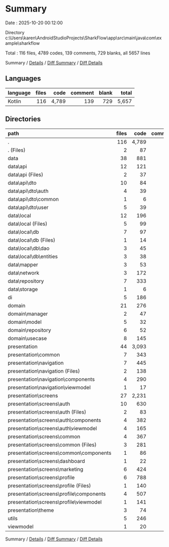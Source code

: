 # Summary

Date : 2025-10-20 00:12:00

Directory c:\\Users\\karen\\AndroidStudioProjects\\SharkFlow\\app\\src\\main\\java\\com\\example\\sharkflow

Total : 116 files,  4789 codes, 139 comments, 729 blanks, all 5657 lines

Summary / [Details](details.md) / [Diff Summary](diff.md) / [Diff Details](diff-details.md)

## Languages
| language | files | code | comment | blank | total |
| :--- | ---: | ---: | ---: | ---: | ---: |
| Kotlin | 116 | 4,789 | 139 | 729 | 5,657 |

## Directories
| path | files | code | comment | blank | total |
| :--- | ---: | ---: | ---: | ---: | ---: |
| . | 116 | 4,789 | 139 | 729 | 5,657 |
| . (Files) | 2 | 87 | 0 | 13 | 100 |
| data | 38 | 881 | 2 | 204 | 1,087 |
| data\\api | 12 | 121 | 0 | 48 | 169 |
| data\\api (Files) | 2 | 37 | 0 | 16 | 53 |
| data\\api\\dto | 10 | 84 | 0 | 32 | 116 |
| data\\api\\dto\\auth | 4 | 39 | 0 | 14 | 53 |
| data\\api\\dto\\common | 1 | 6 | 0 | 2 | 8 |
| data\\api\\dto\\user | 5 | 39 | 0 | 16 | 55 |
| data\\local | 12 | 196 | 1 | 55 | 252 |
| data\\local (Files) | 5 | 99 | 1 | 25 | 125 |
| data\\local\\db | 7 | 97 | 0 | 30 | 127 |
| data\\local\\db (Files) | 1 | 14 | 0 | 3 | 17 |
| data\\local\\db\\dao | 3 | 45 | 0 | 18 | 63 |
| data\\local\\db\\entities | 3 | 38 | 0 | 9 | 47 |
| data\\mapper | 3 | 53 | 0 | 11 | 64 |
| data\\network | 3 | 172 | 0 | 35 | 207 |
| data\\repository | 7 | 333 | 1 | 53 | 387 |
| data\\storage | 1 | 6 | 0 | 2 | 8 |
| di | 5 | 186 | 0 | 31 | 217 |
| domain | 21 | 276 | 0 | 65 | 341 |
| domain\\manager | 2 | 47 | 0 | 10 | 57 |
| domain\\model | 5 | 32 | 0 | 10 | 42 |
| domain\\repository | 6 | 52 | 0 | 18 | 70 |
| domain\\usecase | 8 | 145 | 0 | 27 | 172 |
| presentation | 44 | 3,093 | 136 | 356 | 3,585 |
| presentation\\common | 7 | 343 | 74 | 46 | 463 |
| presentation\\navigation | 7 | 445 | 4 | 47 | 496 |
| presentation\\navigation (Files) | 2 | 138 | 2 | 10 | 150 |
| presentation\\navigation\\components | 4 | 290 | 2 | 32 | 324 |
| presentation\\navigation\\viewmodel | 1 | 17 | 0 | 5 | 22 |
| presentation\\screens | 27 | 2,231 | 7 | 244 | 2,482 |
| presentation\\screens\\auth | 10 | 630 | 6 | 90 | 726 |
| presentation\\screens\\auth (Files) | 2 | 83 | 0 | 13 | 96 |
| presentation\\screens\\auth\\components | 4 | 382 | 0 | 49 | 431 |
| presentation\\screens\\auth\\viewmodel | 4 | 165 | 6 | 28 | 199 |
| presentation\\screens\\common | 4 | 367 | 1 | 37 | 405 |
| presentation\\screens\\common (Files) | 3 | 281 | 0 | 29 | 310 |
| presentation\\screens\\common\\components | 1 | 86 | 1 | 8 | 95 |
| presentation\\screens\\dashboard | 1 | 22 | 0 | 4 | 26 |
| presentation\\screens\\marketing | 6 | 424 | 0 | 41 | 465 |
| presentation\\screens\\profile | 6 | 788 | 0 | 72 | 860 |
| presentation\\screens\\profile (Files) | 1 | 140 | 0 | 18 | 158 |
| presentation\\screens\\profile\\components | 4 | 507 | 0 | 37 | 544 |
| presentation\\screens\\profile\\viewmodel | 1 | 141 | 0 | 17 | 158 |
| presentation\\theme | 3 | 74 | 51 | 19 | 144 |
| utils | 5 | 246 | 1 | 54 | 301 |
| viewmodel | 1 | 20 | 0 | 6 | 26 |

Summary / [Details](details.md) / [Diff Summary](diff.md) / [Diff Details](diff-details.md)